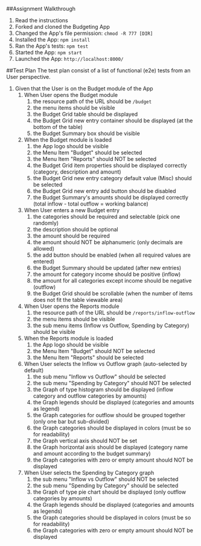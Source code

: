 ##Assignment Walkthrough
1. Read the instructions
2. Forked and cloned the Budgeting App
3. Changed the App's file permission: `chmod -R 777 [DIR]`
4. Installed the App: `npm install`
5. Ran the App's tests: `npm test`
6. Started the App: `npm start`
7. Launched the App: `http://localhost:8000/`

##Test Plan
The test plan consist of a list of functional (e2e) tests from an User perspective.
1. Given that the User is on the Budget module of the App
    1. When User opens the Budget module
        1. the resource path of the URL should be `/budget`
        1. the menu items should be visible
        1. the Budget Grid table should be displayed
        1. the Budget Grid new entry container should be displayed (at the bottom of the table)
        1. the Budget Summary box should be visible
    1. When the Budget module is loaded
        1. the App logo should be visible
        1. the Menu Item "Budget" should be selected
        1. the Menu Item "Reports" should NOT be selected
        1. the Budget Grid item properties should be displayed correctly (category, description and amount)
        1. the Budget Grid new entry category default value (Misc) should be selected
        1. the Budget Grid new entry add button should be disabled
        1. the Budget Summary's amounts should be displayed correctly (total inflow - total outflow = working balance)
    1. When User enters a new Budget entry
        1. the categories should be required and selectable (pick one randomly)
        1. the description should be optional
        1. the amount should be required
        1. the amount should NOT be alphanumeric (only decimals are allowed)
        1. the add button should be enabled (when all required values are entered)
        1. the Budget Summary should be updated (after new entries)
        1. the amount for category income should be positive (inflow)
        1. the amount for all categories except income should be negative (outflow)
        1. the Budget Grid should be scrollable (when the number of items does not fit the table viewable area)
    1. When User opens the Reports module
        1. the resource path of the URL should be `/reports/inflow-outflow`
        1. the menu items should be visible
        1. the sub menu items (Inflow vs Outflow, Spending by Category) should be visible
    1. When the Reports module is loaded
        1. the App logo should be visible
        1. the Menu Item "Budget" should NOT be selected
        1. the Menu Item "Reports" should be selected
    1. When User selects the Inflow vs Outflow graph (auto-selected by default)
        1. the sub menu "Inflow vs Outflow" should be selected
        1. the sub menu "Spending by Category" should NOT be selected
        1. the Graph of type histogram should be displayed (inflow category and outflow categories by amounts)
        1. the Graph legends should be displayed (categories and amounts as legend)
        1. the Graph categories for outflow should be grouped together (only one bar but sub-divided)
        1. the Graph categories should be displayed in colors (must be so for readability)
        1. the Graph vertical axis should NOT be set
        1. the Graph horizontal axis should be displayed (category name and amount according to the budget summary)
        1. the Graph categories with zero or empty amount should NOT be displayed
    1. When User selects the Spending by Category graph
        1. the sub menu "Inflow vs Outflow" should NOT be selected
        1. the sub menu "Spending by Category" should be selected
        1. the Graph of type pie chart should be displayed (only outflow categories by amounts)
        1. the Graph legends should be displayed (categories and amounts as legends)
        1. the Graph categories should be displayed in colors (must be so for readability)
        1. the Graph categories with zero or empty amount should NOT be displayed